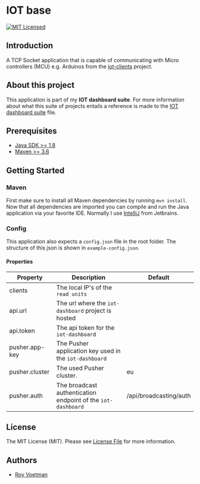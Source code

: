 # IOT base
[![MIT Licensed](https://img.shields.io/badge/license-MIT-brightgreen.svg?style=flat-square)](LICENSE)

## Introduction
A TCP Socket application that is capable of communicating with Micro controllers (MCU) e.g. Arduinos from the [iot-clients](https://github.com/RoyVoetman/iot-clients/) project.

## About this project
This application is part of my **IOT dashboard suite**. For more information about what this suite of projects entails a reference is made to the [IOT dashboard suite](https://github.com/RoyVoetman/iot-base/blob/master/IOT%20dashboard%20suite.md) file.

## Prerequisites
* [Java SDK >= 1.8](https://www.oracle.com/technetwork/java/javase/downloads/jdk8-downloads-2133151.html)
* [Maven >= 3.6](https://maven.apache.org/)

## Getting Started
### Maven
First make sure to install all Maven dependencies by running `mvn install`. Now that all dependencies are imported you can compile and run the Java application via your favorite IDE. Normally I use [IntelliJ](https://www.jetbrains.com/idea/) from Jetbrains.

### Config
This application also expects a `config.json` file in the root folder. The structure of this json is shown in `example-config.json`.

#### Properties
| Property       | Description                                                  | Default                |
|----------------|--------------------------------------------------------------|------------------------|
| clients        | The local IP's of the `read units`                           |                        |
| api.url        | The url where the `iot-dashboard` project is hosted          |                        |
| api.token      | The api token for the `iot-dashboard`                        |                        |
| pusher.app-key | The Pusher application key used in the `iot-dashboard`       |                        |
| pusher.cluster | The used Pusher cluster.                                     | eu                     |
| pusher.auth    | The broadcast authentication endpoint of the `iot-dashboard` | /api/broadcasting/auth |

## License
The MIT License (MIT). Please see [License File](LICENSE) for more information.

## Authors
* [Roy Voetman](https://www.royvoetman.nl)
